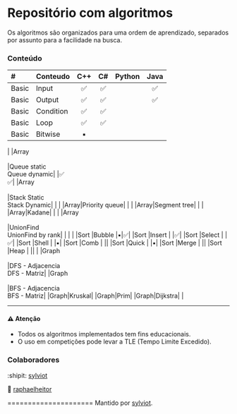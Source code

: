 # Repositório com algoritmos

Os algoritmos são organizados para uma ordem de aprendizado, separados por assunto para a facilidade na busca.


### Conteúdo


|# 		|Conteudo 	|C++				 |C#				  |Python	|Java	|
|:---	|:---		|:---:				 |:---:				  |:---:	|:---:	|
|Basic	|Input		|:white_check_mark:	 |:white_check_mark:  |			|	:white_check_mark: |
|Basic	|Output		|:white_check_mark:	 |:white_check_mark:  |			|	:white_check_mark: |
|Basic	|Condition	|:white_check_mark:	 |:white_check_mark:  |			|		|
|Basic	|Loop		|:white_check_mark:	 |:white_check_mark:  |			|		|
|Basic	|Bitwise	|:black_small_square:| |
|
|Array<br><br>|Queue static<br>Queue dynamic| |:white_check_mark:<br>:white_check_mark:|
|Array<br><br>|Stack Static<br>Stack Dynamic| | |
|Array|Priority queue| | |
|Array|Segment tree| | |
|Array|Kadane| | |
|Array<br><br>|UnionFind<br>UnionFind by rank|	|	|
|
|Sort	|Bubble		|:black_small_square:|:white_check_mark:|
|Sort	|Insert		|	|:white_check_mark:|
|Sort	|Select		|	|:white_check_mark:|
|Sort	|Shell		|	|:black_small_square:|
|Sort	|Comb		|	||
|Sort	|Quick		|	|:black_small_square:|
|Sort	|Merge		|	||
|Sort	|Heap		|	||
|
|Graph<br><br>|DFS - Adjacencia<br>DFS - Matriz|
|Graph<br><br>|BFS - Adjacencia<br>BFS - Matriz|
|Graph|Kruskal|
|Graph|Prim|
|Graph|Dijkstra|
|

____________________
#### :warning: Atenção
* Todos os algoritmos implementados tem fins educacionais.
* O uso em competições pode levar a TLE (Tempo Limite Excedido).

### Colaboradores

:shipit: [sylviot](https://github.com/sylviot)

:koala: [raphaelheitor](https://github.com/raphaelheitor)

=====================
Mantido por [sylviot](https://github.com/sylviot).
